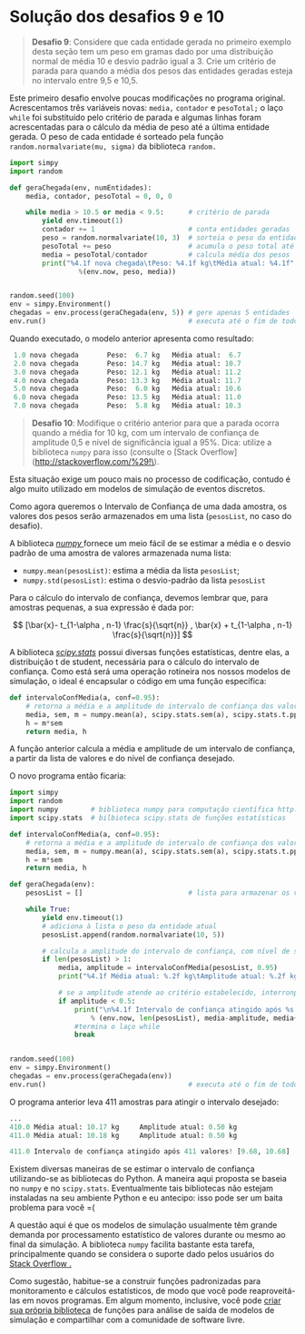 # Solução dos desafios 9 e 10

> **Desafio 9**: Considere que cada entidade gerada no primeiro exemplo desta seção tem um peso em gramas dado por uma distribuição normal de média 10 e desvio padrão igual a 3. Crie um critério de parada para quando a média dos pesos das entidades geradas esteja no intervalo entre 9,5 e 10,5.

Este primeiro desafio envolve poucas modificações no programa original. Acrescentamos três variáveis novas: `media,` `contador` e `pesoTotal;` o laço `while` foi substituído pelo critério de parada e algumas linhas foram acrescentadas para o cálculo da média de peso até a última entidade gerada. O peso de cada entidade é sorteado pela função `random.normalvariate(mu, sigma)` da biblioteca `random.`

```python
import simpy
import random

def geraChegada(env, numEntidades):
    media, contador, pesoTotal = 0, 0, 0

    while media > 10.5 or media < 9.5:      # critério de parada
        yield env.timeout(1)
        contador += 1                       # conta entidades geradas
        peso = random.normalvariate(10, 3)  # sorteia o peso da entidade
        pesoTotal += peso                   # acumula o peso total até agora
        media = pesoTotal/contador          # calcula média dos pesos
        print("%4.1f nova chegada\tPeso: %4.1f kg\tMédia atual: %4.1f" 
                 %(env.now, peso, media))


random.seed(100)
env = simpy.Environment()
chegadas = env.process(geraChegada(env, 5)) # gere apenas 5 entidades
env.run()                                   # executa até o fim de todos os processos
```

Quando executado, o modelo anterior apresenta como resultado:

```python
 1.0 nova chegada       Peso:  6.7 kg   Média atual:  6.7
 2.0 nova chegada       Peso: 14.7 kg   Média atual: 10.7
 3.0 nova chegada       Peso: 12.1 kg   Média atual: 11.2
 4.0 nova chegada       Peso: 13.3 kg   Média atual: 11.7
 5.0 nova chegada       Peso:  6.0 kg   Média atual: 10.6
 6.0 nova chegada       Peso: 13.5 kg   Média atual: 11.0
 7.0 nova chegada       Peso:  5.8 kg   Média atual: 10.3
```

> **Desafio 10**: Modifique o critério anterior para que a parada ocorra quando a média for 10 kg, com um intervalo de confiança de amplitude 0,5 e nível de significância igual a 95%. Dica: utilize a biblioteca `numpy` para isso \(consulte o [Stack Overflow](http://stackoverflow.com/%29!\).

Esta situação exige um pouco mais no processo de codificação, contudo é algo muito utilizado em modelos de simulação de eventos discretos.

Como agora queremos o Intervalo de Confiança de uma dada amostra, os valores dos pesos serão armazenados em uma lista \(`pesosList`, no caso do desafio\).

A biblioteca [_numpy_ ](http://www.numpy.org/)fornece um meio fácil de se estimar a média e o desvio padrão de uma amostra de valores armazenada numa lista:

* `numpy.mean(pesosList)`: estima a média da lista `pesosList`;
* `numpy.std(pesosList)`: estima o desvio-padrão da lista `pesosList`

Para o cálculo do intervalo de confiança, devemos lembrar que, para amostras pequenas, a sua expressão é dada por:


$$
[\bar{x}- t_{1-\alpha , n-1} \frac{s}{\sqrt{n}} , \bar{x} + t_{1-\alpha , n-1} \frac{s}{\sqrt{n}}]
$$


A biblioteca [_scipy.stats_](https://docs.scipy.org/doc/scipy/reference/stats.html) possui diversas funções estatísticas, dentre elas, a distribuição t de student, necessária para o cálculo do intervalo de confiança. Como está será uma operação rotineira nos nossos modelos de simulação, o ideal é encapsular o código em uma função específica:

```python
def intervaloConfMedia(a, conf=0.95):
    # retorna a média e a amplitude do intervalo de confiança dos valores contidos em a
    media, sem, m = numpy.mean(a), scipy.stats.sem(a), scipy.stats.t.ppf((1+conf)/2., len(a)-1)
    h = m*sem
    return media, h
```

A função anterior calcula a média e amplitude de um intervalo de confiança, a partir da lista de valores e do nível de confiança desejado.

O novo programa então ficaria:

```python
import simpy
import random
import numpy        # biblioteca numpy para computação científica http://www.numpy.org/
import scipy.stats  # bilbioteca scipy.stats de funções estatísticas

def intervaloConfMedia(a, conf=0.95):
    # retorna a média e a amplitude do intervalo de confiança dos valores contidos em a
    media, sem, m = numpy.mean(a), scipy.stats.sem(a), scipy.stats.t.ppf((1+conf)/2., len(a)-1)
    h = m*sem
    return media, h

def geraChegada(env):
    pesosList = []                          # lista para armazenar os valores de pesos gerados

    while True:      
        yield env.timeout(1)
        # adiciona à lista o peso da entidade atual
        pesosList.append(random.normalvariate(10, 5))

        # calcula a amplitude do intervalo de confiança, com nível de significância = 95%
        if len(pesosList) > 1:           
            media, amplitude = intervaloConfMedia(pesosList, 0.95)
            print("%4.1f Média atual: %.2f kg\tAmplitude atual: %.2f kg" %(env.now, media, amplitude))

            # se a amplitude atende ao critério estabelecido, interronpe o processo
            if amplitude < 0.5:
                print("\n%4.1f Intervalo de confiança atingido após %s valores! [%.2f, %.2f]" 
                    % (env.now, len(pesosList), media-amplitude, media+amplitude))
                #termina o laço while
                break 


random.seed(100)
env = simpy.Environment()
chegadas = env.process(geraChegada(env)) 
env.run()                                   # executa até o fim de todos os processos do modelo
```

O programa anterior leva 411 amostras para atingir o intervalo desejado:

```python
...
410.0 Média atual: 10.17 kg     Amplitude atual: 0.50 kg
411.0 Média atual: 10.18 kg     Amplitude atual: 0.50 kg

411.0 Intervalo de confiança atingido após 411 valores! [9.68, 10.68]
```

Existem diversas maneiras de se estimar o intervalo de confiança utilizando-se as bibliotecas do Python. A maneira aqui proposta se baseia no `numpy` e no `scipy.stats`. Eventualmente tais bibliotecas não estejam instaladas na seu ambiente Python e eu antecipo: isso pode ser um baita problema para você =\(

A questão aqui é que os modelos de simulação usualmente têm grande demanda por processamento estatístico de valores durante ou mesmo ao final da simulação. A biblioteca `numpy` facilita bastante esta tarefa, principalmente quando se considera o suporte dado pelos usuários do [Stack Overflow .](http://stackoverflow.com/search?q=numpy)

Como sugestão, habitue-se a construir funções padronizadas para monitoramento e cálculos estatísticos, de modo que você pode reaproveitá-las em novos programas. Em algum momento, inclusive, você pode [criar sua própria biblioteca](http://stackoverflow.com/questions/15746675/how-to-write-a-python-module) de funções para análise de saída de modelos de simulação e compartilhar com a comunidade de software livre.

